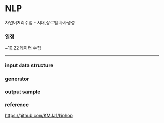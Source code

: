 # NLP
자연어처리수업 - 시대,장르별 가사생성


### 일정
~10.22 데이터 수집

-------

### input data structure

### generator

### output sample

### reference
https://github.com/KMJJ1/hiphop
